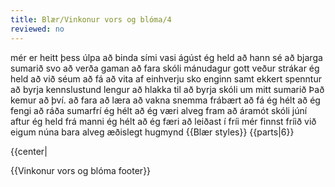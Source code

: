 ```yaml
---
title: Blær/Vinkonur vors og blóma/4
reviewed: no
---
```

<vocabulary>

mér er heitt
þess
úlpa
að binda
sími
vasi
ágúst
ég held að hann sé
að bjarga
sumarið
svo
að verða
gaman
að fara
skóli
mánudagur
gott veður
strákar
ég held að við séum
að fá
að vita af einhverju
sko
enginn
samt
ekkert
spenntur
að byrja
kennslustund
lengur
að hlakka til
að byrja
skóli
um mitt sumarið
Það kemur að því.
að fara
að læra
að vakna
snemma
frábært
að fá
ég hélt að ég fengi
að ráða
sumarfrí
ég hélt að ég væri
alveg
fram að
áramót
skóli
júní
aftur
ég held
frá manni
ég hélt að ég færi
að leiðast
í fríi
mér finnst
fríið
við eigum
núna
bara
alveg
æðislegt
hugmynd
</vocabulary>
{{Blær styles}}
{{parts|6}}

<div class="book" data-translate=true data-audio-file="vinkonurvorsogbloma-04-4.mp3">
{{center|<Audio src="vinkonurvorsogbloma-04-4.mp3"/>}}

<div class="blaer article">

<div class="article-entry">
  <div class="image-box image-box-medium">
    <Image src="Blær_–_Vinkonur_vors_og_blóma_66729.jpeg"/>
  </div>

  <div class="images-two-up">
    <div class="image-box image-box-half">
      <Image src="Blær_–_Vinkonur_vors_og_blóma_57284.jpeg"/>
    </div>
    <div class="image-box image-box-half">
      <Image src="Blær_–_Vinkonur_vors_og_blóma_35290.jpeg"/>
    </div>
  </div>

  <div class="text">
    <p><strong data-no-translate="true" data-no-audio="true">Íris:</strong> Mér er soldið heitt í þessari úlpu en get ekki bundið hana því síminn minn er í vasanum.<br><strong data-no-translate="true" data-no-audio="true"></strong><strong data-no-translate="true" data-no-audio="true">Hildur:</strong> Það er eins og ágúst sé að bjarga sumrinu. Það er svo heitt.<br><strong data-no-translate="true" data-no-audio="true">Eva:</strong> Það
      verður gaman að fara í skólann á brettunum á mánudaginn ef það verður gott veður.<br><strong data-no-translate="true" data-no-audio="true"></strong><strong data-no-translate="true" data-no-audio="true">Hildur:</strong> Strákarnir vita ekki enn að við séum á brettum en þeir fá sko að vita af því þá.<br><strong data-no-translate="true" data-no-audio="true"></strong><strong data-no-translate="true" data-no-audio="true">Eva:</strong> Enginn af strákunum er á bretti.<br><strong data-no-translate="true" data-no-audio="true"></strong><strong data-no-translate="true" data-no-audio="true">Íris:</strong> Ég er samt ekkert spennt að byrja í skólanum núna. Við erum einni kennslustund lengur.<br><strong data-no-translate="true" data-no-audio="true"></strong><strong data-no-translate="true" data-no-audio="true">Hildur:</strong> Maður hlakkar til þess að byrja í skólanum
      svona um mitt sumarið en svo kemur að því og maður er að fara að læra og vakna snemma. Frábært.<br><strong data-no-translate="true" data-no-audio="true"></strong><strong data-no-translate="true" data-no-audio="true">Íris:</strong> Ef ég fengi að ráða væri sumarfrí í júní alveg fram að áramótum og skólinn væri frá áramótum að júní aftur.<br><strong data-no-translate="true" data-no-audio="true"></strong><strong data-no-translate="true" data-no-audio="true">Eva:</strong> Ég held að manni færi að leiðast í þínu fríi.<br><strong data-no-translate="true" data-no-audio="true"></strong><strong data-no-translate="true" data-no-audio="true">Hildur:</strong> Já, mér finnst fríið sem við eigum núna bara alveg æðislegt.<br><strong data-no-translate="true" data-no-audio="true"></strong><strong data-no-translate="true" data-no-audio="true">Íris:</strong> Þetta var bara hugmynd.</p>
  </div>

</div>

</div>

</div>

{{Vinkonur vors og blóma footer}}
